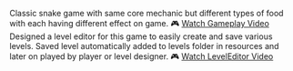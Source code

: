 Classic snake game with same core mechanic but different types of food with each having different effect on game. 
🎮 [Watch Gameplay Video](gameplay.mp4)
Designed a level editor for this game to easily create and save various levels. Saved level automatically added to levels folder in resources and later on played by player or level designer.
🎮 [Watch LevelEditor Video](levelEditor.mp4)
